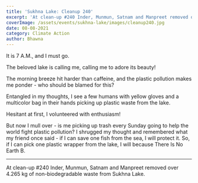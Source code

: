 ```yaml
---
title: 'Sukhna Lake: Cleanup 240'
excerpt: 'At clean-up #240 Inder, Munmun, Satnam and Manpreet removed over 4.265 kg of non-biodegradable waste from Sukhna Lake.'
coverImage: /assets/events/sukhna-lake/images/cleanup240.jpg
date: 08-08-2021
category: Climate Action
author: Bhawna
---
```


<p class="text-xl text-left">It is 7 A.M., and I must go.</p>

<p>The beloved lake is calling me, calling me to adore its beauty!</p>

<p>The morning breeze hit harder than caffeine, and the plastic pollution makes me ponder - who should be blamed for this?</p>

<p>Entangled in my thoughts, I see a few humans with yellow gloves and a multicolor bag in their hands picking up plastic waste from the lake.</p>

<p>Hesitant at first, I volunteered with enthusiasm!</p>

<p>But now I mull over - is me picking up trash every Sunday going to help the world fight plastic pollution? I shrugged my thought and remembered what my friend once said - if I can save one fish from the sea, I will protect it. So, if I can pick one plastic wrapper from the lake, I will because There Is No Earth B.</p>
<hr />
<p>At clean-up #240 Inder, Munmun, Satnam and Manpreet removed over 4.265 kg of non-biodegradable waste from Sukhna Lake.</p></article>
